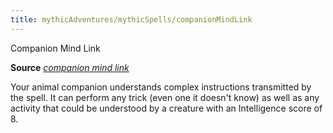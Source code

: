 ```yaml
---
title: mythicAdventures/mythicSpells/companionMindLink
---
```

Companion Mind Link

**Source** [_companion mind link_](ultimateCombat/spells/companionMindLink.md#_companion-mind-link)

Your animal companion understands complex instructions transmitted by the spell. It can perform any trick (even one it doesn't know) as well as any activity that could be understood by a creature with an Intelligence score of 8.

